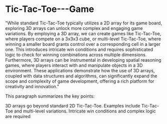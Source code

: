 # Tic-Tac-Toe---Game


"While standard Tic-Tac-Toe typically utilizes a 2D array for its game board, exploring 3D arrays can unlock more complex and engaging game variations. By employing a 3D array, we can create games like Tic-Tac-Toe, where players compete on a 3x3x3 cube, or multi-level Tic-Tac-Toe, where winning a smaller board grants control over a corresponding cell in a larger one. This introduces intricate win conditions and requires sophisticated logic to check for winning combinations across multiple dimensions. Furthermore, 3D arrays can be instrumental in developing spatial reasoning games, where players interact with and manipulate objects in a 3D environment. These applications demonstrate how the use of 3D arrays, coupled with  data structures and algorithms, can significantly expand the scope and complexity of game development, offering a rich platform for creativity and innovation."

This paragraph summarizes the key points:

3D arrays go beyond standard 2D Tic-Tac-Toe.
Examples include  Tic-Tac-Toe and multi-level variations.
Intricate win conditions and complex logic are required
